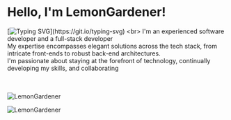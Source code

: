 # Hello, I'm LemonGardener!
[![Typing SVG](https://readme-typing-svg.demolab.com?font=Fira+Code&pause=1000&width=435&separator=%3C&lines=Welcome%2C+User.username();)](https://git.io/typing-svg)
<br>
I'm an experienced software developer and a full-stack developer<br>
My expertise encompasses elegant solutions across the tech stack, from intricate front-ends to robust back-end architectures. <br>
I'm passionate about staying at the forefront of technology, continually developing my skills, and collaborating <br> 
<br><br>

![LemonGardener](https://github-readme-stats.vercel.app/api/top-langs?username=LemonGardener&show_icons=true&theme=tokyonight&layout=compact)

![LemonGardener](https://github-readme-stats.vercel.app/api?username=LemonGardener&show_icons=true&theme=tokyonight&hide=["issues"])

